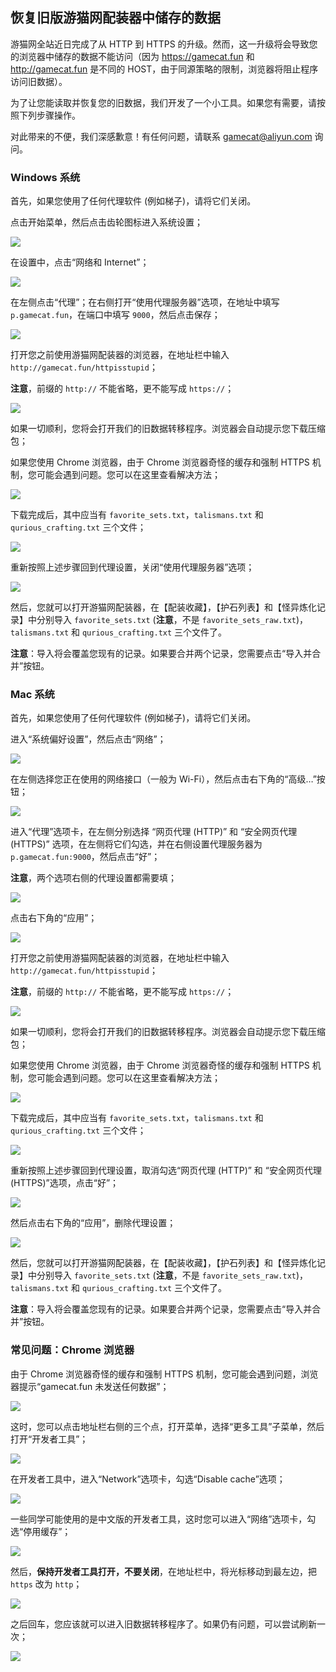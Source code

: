 ## 恢复旧版游猫网配装器中储存的数据

游猫网全站近日完成了从 HTTP 到 HTTPS 的升级。然而，这一升级将会导致您的浏览器中储存的数据不能访问（因为 https://gamecat.fun 和 http://gamecat.fun 是不同的 HOST，由于同源策略的限制，浏览器将阻止程序访问旧数据）。

为了让您能读取并恢复您的旧数据，我们开发了一个小工具。如果您有需要，请按照下列步骤操作。

对此带来的不便，我们深感歉意！有任何问题，请联系 gamecat@aliyun.com 询问。

### Windows 系统

首先，如果您使用了任何代理软件 (例如梯子)，请将它们关闭。

点击开始菜单，然后点击齿轮图标进入系统设置；

![](https://raw.githubusercontent.com/applepi-icpc/qurious-filling-introduction/master/images/win1.jpg)

在设置中，点击“网络和 Internet”；

![](https://raw.githubusercontent.com/applepi-icpc/qurious-filling-introduction/master/images/win2.jpg)

在左侧点击“代理”；在右侧打开“使用代理服务器”选项，在地址中填写 `p.gamecat.fun`，在端口中填写 `9000`，然后点击保存；

![](https://raw.githubusercontent.com/applepi-icpc/qurious-filling-introduction/master/images/win3.jpg)

打开您之前使用游猫网配装器的浏览器，在地址栏中输入 `http://gamecat.fun/httpisstupid`；

**注意**，前缀的 `http://` 不能省略，更不能写成 `https://`；

![](https://raw.githubusercontent.com/applepi-icpc/qurious-filling-introduction/master/images/win4.jpg)

如果一切顺利，您将会打开我们的旧数据转移程序。浏览器会自动提示您下载压缩包；

如果您使用 Chrome 浏览器，由于 Chrome 浏览器奇怪的缓存和强制 HTTPS 机制，您可能会遇到问题。您可以在这里查看解决方法；

![](https://raw.githubusercontent.com/applepi-icpc/qurious-filling-introduction/master/images/win5.jpg)

下载完成后，其中应当有 `favorite_sets.txt`，`talismans.txt` 和 `qurious_crafting.txt` 三个文件；

![](https://raw.githubusercontent.com/applepi-icpc/qurious-filling-introduction/master/images/win6.jpg)

重新按照上述步骤回到代理设置，关闭“使用代理服务器”选项；

![](https://raw.githubusercontent.com/applepi-icpc/qurious-filling-introduction/master/images/win7.jpg)

然后，您就可以打开游猫网配装器，在【配装收藏】，【护石列表】和【怪异炼化记录】中分别导入 `favorite_sets.txt` (**注意**，不是 `favorite_sets_raw.txt`)，`talismans.txt` 和 `qurious_crafting.txt` 三个文件了。

**注意**：导入将会覆盖您现有的记录。如果要合并两个记录，您需要点击“导入并合并”按钮。

### Mac 系统

首先，如果您使用了任何代理软件 (例如梯子)，请将它们关闭。

进入“系统偏好设置”，然后点击“网络”；

![](https://raw.githubusercontent.com/applepi-icpc/qurious-filling-introduction/master/images/mac1.jpg)

在左侧选择您正在使用的网络接口（一般为 Wi-Fi），然后点击右下角的“高级…”按钮；

![](https://raw.githubusercontent.com/applepi-icpc/qurious-filling-introduction/master/images/mac2a.jpg)

进入“代理”选项卡，在左侧分别选择 “网页代理 (HTTP)” 和 “安全网页代理 (HTTPS)” 选项，在左侧将它们勾选，并在右侧设置代理服务器为 `p.gamecat.fun:9000`，然后点击“好”；

**注意**，两个选项右侧的代理设置都需要填；

![](https://raw.githubusercontent.com/applepi-icpc/qurious-filling-introduction/master/images/mac3.jpg)

点击右下角的“应用”；

![](https://raw.githubusercontent.com/applepi-icpc/qurious-filling-introduction/master/images/mac4.jpg)

打开您之前使用游猫网配装器的浏览器，在地址栏中输入 `http://gamecat.fun/httpisstupid`；

**注意**，前缀的 `http://` 不能省略，更不能写成 `https://`；

![](https://raw.githubusercontent.com/applepi-icpc/qurious-filling-introduction/master/images/mac5.jpg)

如果一切顺利，您将会打开我们的旧数据转移程序。浏览器会自动提示您下载压缩包；

如果您使用 Chrome 浏览器，由于 Chrome 浏览器奇怪的缓存和强制 HTTPS 机制，您可能会遇到问题。您可以在这里查看解决方法；

![](https://raw.githubusercontent.com/applepi-icpc/qurious-filling-introduction/master/images/mac6.jpg)

下载完成后，其中应当有 `favorite_sets.txt`，`talismans.txt` 和 `qurious_crafting.txt` 三个文件；

![](https://raw.githubusercontent.com/applepi-icpc/qurious-filling-introduction/master/images/mac7.jpg)

重新按照上述步骤回到代理设置，取消勾选“网页代理 (HTTP)” 和 “安全网页代理 (HTTPS)”选项，点击“好”；

![](https://raw.githubusercontent.com/applepi-icpc/qurious-filling-introduction/master/images/mac8.jpg)

然后点击右下角的“应用”，删除代理设置；

![](https://raw.githubusercontent.com/applepi-icpc/qurious-filling-introduction/master/images/mac4.jpg)

然后，您就可以打开游猫网配装器，在【配装收藏】，【护石列表】和【怪异炼化记录】中分别导入 `favorite_sets.txt` (**注意**，不是 `favorite_sets_raw.txt`)，`talismans.txt` 和 `qurious_crafting.txt` 三个文件了。

**注意**：导入将会覆盖您现有的记录。如果要合并两个记录，您需要点击“导入并合并”按钮。

### 常见问题：Chrome 浏览器

由于 Chrome 浏览器奇怪的缓存和强制 HTTPS 机制，您可能会遇到问题，浏览器提示“gamecat.fun 未发送任何数据”；

![](https://raw.githubusercontent.com/applepi-icpc/qurious-filling-introduction/master/images/chrome1.jpg)

这时，您可以点击地址栏右侧的三个点，打开菜单，选择“更多工具”子菜单，然后打开“开发者工具”；

![](https://raw.githubusercontent.com/applepi-icpc/qurious-filling-introduction/master/images/chrome2.jpg)

在开发者工具中，进入“Network”选项卡，勾选“Disable cache”选项；

![](https://raw.githubusercontent.com/applepi-icpc/qurious-filling-introduction/master/images/chrome3.jpg)

一些同学可能使用的是中文版的开发者工具，这时您可以进入“网络”选项卡，勾选“停用缓存”；

![](https://raw.githubusercontent.com/applepi-icpc/qurious-filling-introduction/master/images/chrome4.jpg)

然后，**保持开发者工具打开，不要关闭**，在地址栏中，将光标移动到最左边，把 `https` 改为 `http`；

![](https://raw.githubusercontent.com/applepi-icpc/qurious-filling-introduction/master/images/chrome5.jpg)

之后回车，您应该就可以进入旧数据转移程序了。如果仍有问题，可以尝试刷新一次；

![](https://raw.githubusercontent.com/applepi-icpc/qurious-filling-introduction/master/images/chrome6.jpg)

